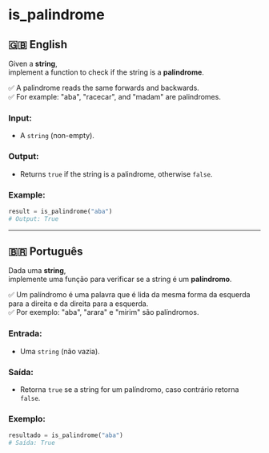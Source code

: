 # is_palindrome

## 🇬🇧 English

Given a **string**,  
implement a function to check if the string is a **palindrome**.

✅ A palindrome reads the same forwards and backwards.  
✅ For example: "aba", "racecar", and "madam" are palindromes.

### Input:

- A `string` (non-empty).

### Output:

- Returns `true` if the string is a palindrome, otherwise `false`.

### Example:

```python
result = is_palindrome("aba")
# Output: True
```

---

## 🇧🇷 Português

Dada uma **string**,  
implemente uma função para verificar se a string é um **palíndromo**.

✅ Um palíndromo é uma palavra que é lida da mesma forma da esquerda para a direita e da direita para a esquerda.  
✅ Por exemplo: "aba", "arara" e "mirim" são palíndromos.

### Entrada:

- Uma `string` (não vazia).

### Saída:

- Retorna `true` se a string for um palíndromo, caso contrário retorna `false`.

### Exemplo:

```python
resultado = is_palindrome("aba")
# Saída: True
```
